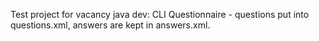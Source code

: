 Test project for vacancy java dev: CLI Questionnaire - questions put into questions.xml, answers are kept in answers.xml.
